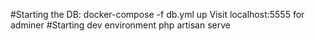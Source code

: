#Starting the DB: 
docker-compose -f db.yml up
Visit localhost:5555 for adminer
#Starting dev environment
php artisan serve

